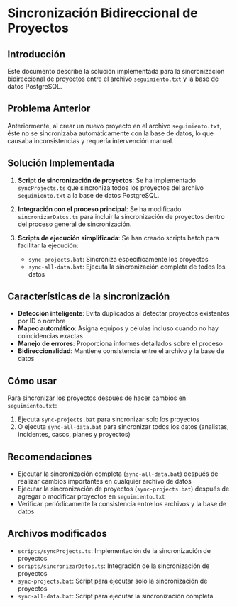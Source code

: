 # Sincronización Bidireccional de Proyectos

## Introducción

Este documento describe la solución implementada para la sincronización bidireccional de proyectos entre el archivo `seguimiento.txt` y la base de datos PostgreSQL.

## Problema Anterior

Anteriormente, al crear un nuevo proyecto en el archivo `seguimiento.txt`, éste no se sincronizaba automáticamente con la base de datos, lo que causaba inconsistencias y requería intervención manual.

## Solución Implementada

1. **Script de sincronización de proyectos**: Se ha implementado `syncProjects.ts` que sincroniza todos los proyectos del archivo `seguimiento.txt` a la base de datos PostgreSQL.

2. **Integración con el proceso principal**: Se ha modificado `sincronizarDatos.ts` para incluir la sincronización de proyectos dentro del proceso general de sincronización.

3. **Scripts de ejecución simplificada**: Se han creado scripts batch para facilitar la ejecución:
   - `sync-projects.bat`: Sincroniza específicamente los proyectos
   - `sync-all-data.bat`: Ejecuta la sincronización completa de todos los datos

## Características de la sincronización

- **Detección inteligente**: Evita duplicados al detectar proyectos existentes por ID o nombre
- **Mapeo automático**: Asigna equipos y células incluso cuando no hay coincidencias exactas
- **Manejo de errores**: Proporciona informes detallados sobre el proceso
- **Bidireccionalidad**: Mantiene consistencia entre el archivo y la base de datos

## Cómo usar

Para sincronizar los proyectos después de hacer cambios en `seguimiento.txt`:

1. Ejecuta `sync-projects.bat` para sincronizar solo los proyectos
2. O ejecuta `sync-all-data.bat` para sincronizar todos los datos (analistas, incidentes, casos, planes y proyectos)

## Recomendaciones

- Ejecutar la sincronización completa (`sync-all-data.bat`) después de realizar cambios importantes en cualquier archivo de datos
- Ejecutar la sincronización de proyectos (`sync-projects.bat`) después de agregar o modificar proyectos en `seguimiento.txt`
- Verificar periódicamente la consistencia entre los archivos y la base de datos

## Archivos modificados

- `scripts/syncProjects.ts`: Implementación de la sincronización de proyectos
- `scripts/sincronizarDatos.ts`: Integración de la sincronización de proyectos
- `sync-projects.bat`: Script para ejecutar solo la sincronización de proyectos
- `sync-all-data.bat`: Script para ejecutar la sincronización completa
